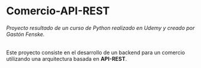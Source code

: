 # Comercio-API-REST
###### Proyecto resultado de un curso de Python realizado en Udemy y creado por *Gastón Fenske*.

Este proyecto consiste en el desarrollo de un backend para un comercio utilizando una arquitectura basada en **API-REST**.
